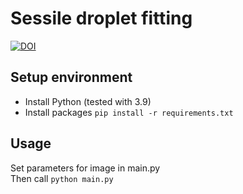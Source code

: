 # Sessile droplet fitting  
[![DOI](https://zenodo.org/badge/DOI/10.5281/zenodo.7464097.svg)](https://doi.org/10.5281/zenodo.7464097)  
## Setup environment

- Install Python (tested with 3.9)
- Install packages `pip install -r requirements.txt`

## Usage

Set parameters for image in main.py  
Then call `python main.py`
